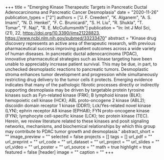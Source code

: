 +++
title = "Emerging Kinase Therapeutic Targets in Pancreatic Ductal Adenocarcinoma and Pancreatic Cancer Desmoplasia"
date = "2020-11-26"
publication_types = ["2"]
authors = ["J. F. Creeden", "K. Alganem", "A. S. Imami", "N. D. Henkel", "F. C. Brunicardi", "S. H. Liu", "R. Shukla", "T. Tomar", "F. Naji", "R. E. McCullumsmith"]
publication = "In: Int J Mol Sci, (21), 22, https://doi.org/10.3390/ijms21228823, https://www.ncbi.nlm.nih.gov/pubmed/33233470"
abstract = "Kinase drug discovery represents an active area of therapeutic research, with previous pharmaceutical success improving patient outcomes across a wide variety of human diseases. In pancreatic ductal adenocarcinoma (PDAC), innovative pharmaceutical strategies such as kinase targeting have been unable to appreciably increase patient survival. This may be due, in part, to unchecked desmoplastic reactions to pancreatic tumors. Desmoplastic stroma enhances tumor development and progression while simultaneously restricting drug delivery to the tumor cells it protects. Emerging evidence indicates that many of the pathologic fibrotic processes directly or indirectly supporting desmoplasia may be driven by targetable protein tyrosine kinases such as Fyn-related kinase (FRK); B lymphoid kinase (BLK); hemopoietic cell kinase (HCK); ABL proto-oncogene 2 kinase (ABL2); discoidin domain receptor 1 kinase (DDR1); Lck/Yes-related novel kinase (LYN); ephrin receptor A8 kinase (EPHA8); FYN proto-oncogene kinase (FYN); lymphocyte cell-specific kinase (LCK); tec protein kinase (TEC). Herein, we review literature related to these kinases and posit signaling networks, mechanisms, and biochemical relationships by which this group may contribute to PDAC tumor growth and desmoplasia."
abstract_short = ""
image_preview = ""
selected = false
projects = []
tags = []
url_pdf = ""
url_preprint = ""
url_code = ""
url_dataset = ""
url_project = ""
url_slides = ""
url_video = ""
url_poster = ""
url_source = ""
math = true
highlight = true
featured = false
[header]
image = ""
caption = ""
+++
